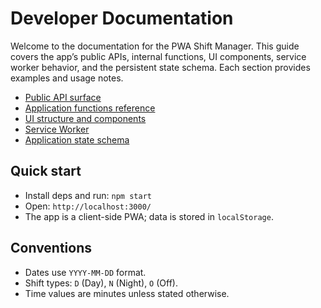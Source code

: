 # Developer Documentation

Welcome to the documentation for the PWA Shift Manager. This guide covers the app’s public APIs, internal functions, UI components, service worker behavior, and the persistent state schema. Each section provides examples and usage notes.

- [Public API surface](./public-api.md)
- [Application functions reference](./app-functions.md)
- [UI structure and components](./ui-components.md)
- [Service Worker](./service-worker.md)
- [Application state schema](./state.md)

## Quick start
- Install deps and run: `npm start`
- Open: `http://localhost:3000/`
- The app is a client-side PWA; data is stored in `localStorage`.

## Conventions
- Dates use `YYYY-MM-DD` format.
- Shift types: `D` (Day), `N` (Night), `O` (Off).
- Time values are minutes unless stated otherwise.

